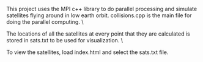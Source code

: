 
This project uses the MPI c++ library to do parallel processing and simulate satellites flying around in low earth orbit. collisions.cpp is the main file for doing the parallel computing. \

The locations of all the satellites at every point that they are calculated is stored in sats.txt to be used for visualization. \

To view the satellites, load index.html and select the sats.txt file.






